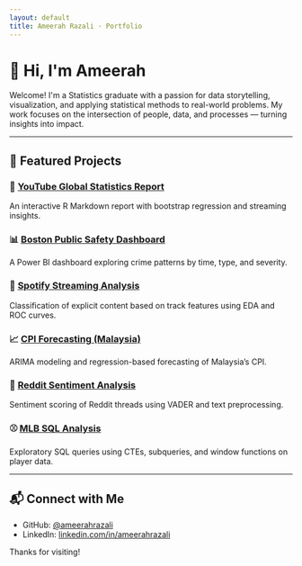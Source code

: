 ```yaml
---
layout: default
title: Ameerah Razali · Portfolio
---
```


# 👋 Hi, I'm Ameerah

Welcome! I'm a Statistics graduate with a passion for data storytelling, visualization, and applying statistical methods to real-world problems. My work focuses on the intersection of people, data, and processes — turning insights into impact.

---

## 📁 Featured Projects

### 🔗 [YouTube Global Statistics Report](./pages/youtube-analysis.html)
An interactive R Markdown report with bootstrap regression and streaming insights.

### 📊 [Boston Public Safety Dashboard](https://github.com/ameerahrazali/boston-public-safety-dashboard)
A Power BI dashboard exploring crime patterns by time, type, and severity.

### 🎵 [Spotify Streaming Analysis](https://github.com/ameerahrazali/spotify-streams)
Classification of explicit content based on track features using EDA and ROC curves.

### 📈 [CPI Forecasting (Malaysia)](https://github.com/ameerahrazali/malaysia-cpi-fnab-forecast)
ARIMA modeling and regression-based forecasting of Malaysia’s CPI.

### 🧠 [Reddit Sentiment Analysis](https://github.com/ameerahrazali/reddit-sentiment)
Sentiment scoring of Reddit threads using VADER and text preprocessing.

### ⚾ [MLB SQL Analysis](https://github.com/ameerahrazali/mlb-analysis)
Exploratory SQL queries using CTEs, subqueries, and window functions on player data.

---

## 📬 Connect with Me

- GitHub: [@ameerahrazali](https://github.com/ameerahrazali)
- LinkedIn: [linkedin.com/in/ameerahrazali](https://www.linkedin.com/in/ameerahrazali)

Thanks for visiting!
